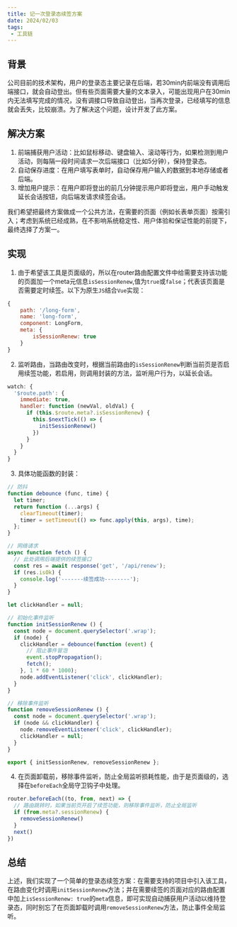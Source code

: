 ```yaml
---
title: 记一次登录态续签方案
date: 2024/02/03
tags:
 - 工具链
---
```


## 背景
公司目前的技术架构，用户的登录态主要记录在后端，若30min内前端没有调用后端接口，就会自动登出。但有些页面需要大量的文本录入，可能出现用户在30min内无法填写完成的情况，没有调接口导致自动登出，当再次登录，已经填写的信息就会丢失，比较崩溃。为了解决这个问题，设计开发了此方案。

## 解决方案
1. 前端捕获用户活动：比如鼠标移动、键盘输入、滚动等行为，如果检测到用户活动，则每隔一段时间请求一次后端接口（比如5分钟），保持登录态。
2. 自动保存进度：在用户填写表单时，自动保存用户输入的数据到本地存储或者后端。
3. 增加用户提示：在用户即将登出的前几分钟提示用户即将登出，用户手动触发延长会话按钮，向后端发请求续签会话。

 我们希望把最终方案做成一个公共方法，在需要的页面（例如长表单页面）按需引入；考虑到系统已经成熟，在不影响系统稳定性、用户体验和保证性能的前提下，最终选择了方案一。

## 实现
1. 由于希望该工具是页面级的，所以在router路由配置文件中给需要支持该功能的页面加一个meta元信息`isSessionRenew`,值为`true`或`false`；代表该页面是否需要定时续签。以下为原生`JS`结合`Vue`实现：
```javascript
{
    path: '/long-form',
    name: 'long-form',
    component: LongForm,
    meta: {
        isSessionRenew: true
    }
}
```
2. 监听路由，当路由改变时，根据当前路由的`isSessionRenew`判断当前页是否启用续签功能，若启用，则调用封装的方法，监听用户行为，以延长会话。
```javascript
watch: {
  '$route.path': {
    immediate: true,
    handler: function (newVal, oldVal) {
      if (this.$route.meta?.isSessionRenew) {
        this.$nextTick(() => {
          initSessionRenew()
        })
      }
    }
  }
}
```
3. 具体功能函数的封装：
```javascript
// 防抖
function debounce (func, time) {
  let timer;
  return function (...args) {
    clearTimeout(timer);
    timer = setTimeout(() => func.apply(this, args), time);
  };
}

// 网络请求
async function fetch () {
  // 此处调用后端提供的续签接口
  const res = await response('get', '/api/renew');
  if (res.isOk) {
    console.log('-------续签成功--------');
  }
}

let clickHandler = null;

// 初始化事件监听
function initSessionRenew () {
  const node = document.querySelector('.wrap');
  if (node) {
    clickHandler = debounce(function (event) {
      // 阻止事件冒泡
      event.stopPropagation();
      fetch();
    }, 1 * 60 * 1000);
    node.addEventListener('click', clickHandler);
  }
}

// 移除事件监听
function removeSessionRenew () {
  const node = document.querySelector('.wrap');
  if (node && clickHandler) {
    node.removeEventListener('click', clickHandler);
    clickHandler = null;
  }
}

export { initSessionRenew, removeSessionRenew };
```
4. 在页面卸载前，移除事件监听，防止全局监听损耗性能，由于是页面级的，选择在`beforeEach`全局守卫钩子中处理。
```javascript
router.beforeEach((to, from, next) => {
  // 路由跳转时，如果当前页开启了续签功能，则移除事件监听，防止全局监听
  if (from.meta?.sessionRenew) {
    removeSessionRenew()
  }
  next()
})
```

## 总结

上述，我们实现了一个简单的登录态续签方案：在需要支持的项目中引入该工具，在路由变化时调用`initSessionRenew`方法；并在需要续签的页面对应的路由配置中加上`isSessionRenew: true`的`meta`信息，即可实现自动捕获用户活动以维持登录态，同时别忘了在页面卸载时调用`removeSessionRenew`方法，防止事件全局监听。